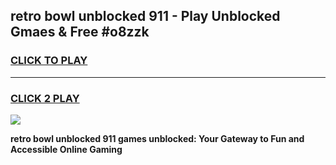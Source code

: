 
## retro bowl unblocked 911 - Play Unblocked Gmaes & Free #o8zzk
<h3>
<a href="https://news.freeplayer.one?title=retro_bowl_unblocked_911&ref=24F">CLICK TO PLAY</a></h3>
<hr>

<h3>
<a href="https://news.freeplayer.one?title=retro_bowl_unblocked_911&ref=24F">CLICK 2 PLAY</a>
  
</h3>

<a href="https://news.freeplayer.one?title=retro_bowl_unblocked_911&ref=24F/"><img src="https://clearcache.store/games.png"></a>


**retro bowl unblocked 911 games unblocked: Your Gateway to Fun and Accessible Online Gaming**
